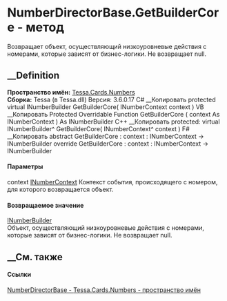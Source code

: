 # NumberDirectorBase.GetBuilderCore - метод
Возвращает объект, осуществляющий низкоуровневые действия с номерами, которые
зависят от бизнес-логики. Не возвращает null.
## __Definition
 **Пространство имён:** [Tessa.Cards.Numbers](N_Tessa_Cards_Numbers.htm)  
 **Сборка:** Tessa (в Tessa.dll) Версия: 3.6.0.17
C# __Копировать
     protected virtual INumberBuilder GetBuilderCore(
    	INumberContext context
    )
VB __Копировать
     Protected Overridable Function GetBuilderCore ( 
    	context As INumberContext
    ) As INumberBuilder
C++ __Копировать
     protected:
    virtual INumberBuilder^ GetBuilderCore(
    	INumberContext^ context
    )
F# __Копировать
     abstract GetBuilderCore : 
            context : INumberContext -> INumberBuilder 
    override GetBuilderCore : 
            context : INumberContext -> INumberBuilder 
#### Параметры
context [INumberContext](T_Tessa_Cards_Numbers_INumberContext.htm)
     Контекст события, происходящего с номером, для которого возвращается объект. 
#### Возвращаемое значение
[INumberBuilder](T_Tessa_Cards_Numbers_INumberBuilder.htm)  
Объект, осуществляющий низкоуровневые действия с номерами, которые зависят от
бизнес-логики. Не возвращает null.
## __См. также
#### Ссылки
[NumberDirectorBase - ](T_Tessa_Cards_Numbers_NumberDirectorBase.htm)
[Tessa.Cards.Numbers - пространство имён](N_Tessa_Cards_Numbers.htm)
